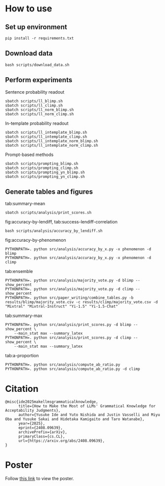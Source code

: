 # How to use

## Set up environment

```
pip install -r requirements.txt
```

## Download data

```
bash scripts/download_data.sh
```

## Perform experiments

Sentence probability readout
```
sbatch scripts/ll_blimp.sh
sbatch scripts/ll_climp.sh
sbatch scripts/ll_norm_blimp.sh
sbatch scripts/ll_norm_climp.sh
```

In-template probability readout
```
sbatch scripts/ll_intemplate_blimp.sh
sbatch scripts/ll_intemplate_climp.sh
sbatch scripts/ll_intemplate_norm_blimp.sh
sbatch scripts/ll_intemplate_norm_climp.sh
```

Prompt-based methods
```
sbatch scripts/prompting_blimp.sh
sbatch scripts/prompting_climp.sh
sbatch scripts/prompting_yn_blimp.sh
sbatch scripts/prompting_yn_climp.sh
```

## Generate tables and figures

tab:summary-mean
```
sbatch scripts/analysis/print_scores.sh
```

fig:accuracy-by-lendiff, tab:success-lendiff-correlation
```
bash scripts/analysis/accuracy_by_lendiff.sh
```

fig:accuracy-by-phenomenon
```
PYTHONPATH=. python src/analysis/accuracy_by_x.py -x phenomenon -d blimp
PYTHONPATH=. python src/analysis/accuracy_by_x.py -x phenomenon -d climp
```

tab:ensemble
```
PYTHONPATH=. python src/analysis/majority_vote.py -d blimp --show_percent
PYTHONPATH=. python src/analysis/majority_vote.py -d climp --show_percent
PYTHONPATH=. python src/paper_writing/combine_tables.py -b results/blimp/majority_vote.csv -c results/climp/majority_vote.csv -d "Mixtral" "Mixtral-Instruct" "Yi-1.5" "Yi-1.5-Chat"
```

tab:summary-max
```
PYTHONPATH=. python src/analysis/print_scores.py -d blimp --show_percent \
    --main_stat max --summary_latex
PYTHONPATH=. python src/analysis/print_scores.py -d climp --show_percent \
    --main_stat max --summary_latex
```

tab:a-proportion
```
PYTHONPATH=. python src/analysis/compute_ab_ratio.py
PYTHONPATH=. python src/analysis/compute_ab_ratio.py -d climp
```

# Citation

```
@misc{ide2025makellmsgrammaticalknowledge,
      title={How to Make the Most of LLMs' Grammatical Knowledge for Acceptability Judgments},
      author={Yusuke Ide and Yuto Nishida and Justin Vasselli and Miyu Oba and Yusuke Sakai and Hidetaka Kamigaito and Taro Watanabe},
      year={2025},
      eprint={2408.09639},
      archivePrefix={arXiv},
      primaryClass={cs.CL},
      url={https://arxiv.org/abs/2408.09639},
}
```

# Poster

Follow [this link](https://github.com/user-attachments/files/19403719/Acceptability_Judgments_NAACL_2025_Poster.pdf) to view the poster.
